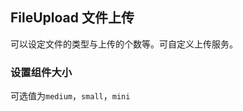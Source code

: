 <div class="demo-header">
<p class="overviewicon">
  <span class="wapi-form-fileupload"/>
</p>

## FileUpload 文件上传

<nova-uxlink widget-name="Fileupload"></nova-uxlink>

可以设定文件的类型与上传的个数等。可自定义上传服务。
</div>

### 设置组件大小

可选值为`medium`，`small`，`mini`

<nova-demo-view link="file-upload/size"></nova-demo-view>

<br>
